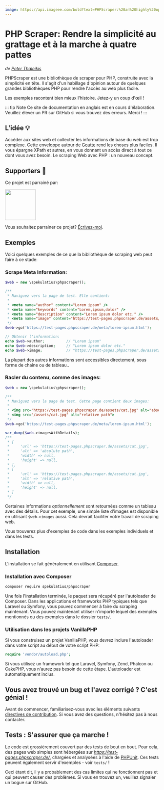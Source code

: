 ```yaml
---
image: https://api.imageee.com/bold?text=PHPScraper:%20an%20highly%20opinionated%20web-interface&bg_image=https://images.unsplash.com/photo-1542762933-ab3502717ce7
---
```


PHP Scraper: Rendre la simplicité au grattage et à la marche à quatre pattes
==============================================================

*de [Peter Thaleikis](https://peterthaleikis.com)*

PHPScraper est une bibliothèque de scraper pour PHP, construite avec la simplicité en tête. Il s'agit d'un habillage d'opinion autour de quelques grandes bibliothèques PHP pour rendre l'accès au web plus facile.

Les exemples racontent bien mieux l'histoire. Jetez-y un coup d'œil !

::: tip Note
Ce site de documentation en anglais est en cours d'élaboration. Veuillez élever un PR sur GitHub si vous trouvez des erreurs. Merci !
:::


L'idée 💡️
----------

Accéder aux sites web et collecter les informations de base du web est trop complexe. Cette enveloppe autour de [Goutte](https://github.com/FriendsOfPHP/Goutte) rend les choses plus faciles. Il vous épargne XPath et autres, en vous donnant un accès direct à tout ce dont vous avez besoin. Le scraping Web avec PHP : un nouveau concept.


Supporters 💪️
-------------

Ce projet est parrainé par:

<a href="https://bringyourownideas.com" target="_blank" rel="noopener noreferrer"><img src="https://bringyourownideas.com/images/byoi-logo.jpg" height="100px"></a>

Vous souhaitez parrainer ce projet? [Écrivez-moi](https://peterthaleikis.com/contact).


Exemples
--------

Voici quelques exemples de ce que la bibliothèque de scraping web peut faire à ce stade:

### Scrape Meta Information:

```php
$web = new \spekulatius\phpscraper();

/**
 * Naviguez vers la page de test. Elle contient:
 *
 * <meta name="author" content="Lorem ipsum" />
 * <meta name="keywords" content="Lorem,ipsum,dolor" />
 * <meta name="description" content="Lorem ipsum dolor etc." />
 * <meta name="image" content="https://test-pages.phpscraper.de/assets/cat.jpg" />
 */
$web->go('https://test-pages.phpscraper.de/meta/lorem-ipsum.html');

// Obtenir l'information:
echo $web->author;          // "Lorem ipsum"
echo $web->description;     // "Lorem ipsum dolor etc."
echo $web->image;           // "https://test-pages.phpscraper.de/assets/cat.jpg"
```

La plupart des autres informations sont accessibles directement, sous forme de chaîne ou de tableau..


### Racler du contenu, comme des images:

```PHP
$web = new \spekulatius\phpscraper();

/**
 * Naviguez vers la page de test. Cette page contient deux images:
 *
 * <img src="https://test-pages.phpscraper.de/assets/cat.jpg" alt="absolute path">
 * <img src="/assets/cat.jpg" alt="relative path">
 */
$web->go('https://test-pages.phpscraper.de/meta/lorem-ipsum.html');

var_dump($web->imagesWithDetails);
/**
 * [
 *     'url' => 'https://test-pages.phpscraper.de/assets/cat.jpg',
 *     'alt' => 'absolute path',
 *     'width' => null,
 *     'height' => null,
 * ],
 * [
 *     'url' => 'https://test-pages.phpscraper.de/assets/cat.jpg',
 *     'alt' => 'relative path',
 *     'width' => null,
 *     'height' => null,
 * ]
 */
```

Certaines informations *optionnellement* sont retournées comme un tableau avec des détails. Pour cet exemple, une simple liste d'images est disponible en utilisant `$web->images` aussi. Cela devrait faciliter votre travail de scraping web.

Vous trouverez plus d'exemples de code dans les exemples individuels et dans les tests.


Installation
------------

L'installation se fait généralement en utilisant [Composer](https://getcomposer.org).

### Installation avec Composer

```bash
composer require spekulatius/phpscraper
```

Une fois l'installation terminée, le paquet sera récupéré par l'autoloader de Composer. Dans les applications et frameworks PHP typiques tels que Laravel ou Symfony, vous pouvez commencer à faire du scraping maintenant. Vous pouvez maintenant utiliser n'importe lequel des exemples mentionnés ou des exemples dans le dossier `tests/`.

### Utilisation dans les projets VanillaPHP

Si vous construisez un projet VanillaPHP, vous devrez inclure l'autoloader dans votre script au début de votre script PHP:

```php
require 'vendor/autoload.php';
```

Si vous utilisez un framework tel que Laravel, Symfony, Zend, Phalcon ou CakePHP, vous n'aurez pas besoin de cette étape. L'autoloader est automatiquement inclus.


Vous avez trouvé un bug et l'avez corrigé ? C'est génial !
----------------------------------

Avant de commencer, familiarisez-vous avec les éléments suivants [directives de contribution](/contributing). Si vous avez des questions, n'hésitez pas à nous contacter.


Tests : S'assurer que ça marche !
----------------------------

Le code est grossièrement couvert par des tests de bout en bout. Pour cela, des pages web simples sont hébergées sur *https://test-pages.phpscraper.de/*, chargées et analysées à l'aide de [PHPUnit](https://phpunit.de/). Ces tests peuvent également servir d'exemples - voir `tests/` !

Ceci étant dit, il y a probablement des cas limites qui ne fonctionnent pas et qui peuvent causer des problèmes. Si vous en trouvez un, veuillez signaler un bogue sur GitHub.

